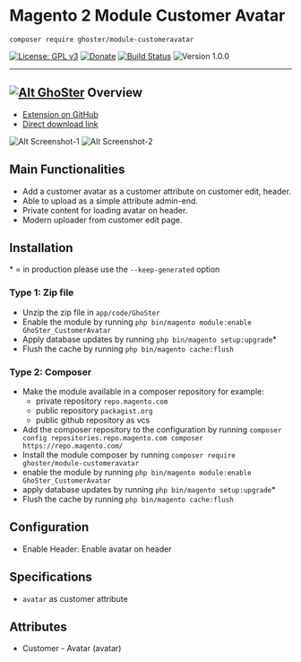 # Magento 2 Module Customer Avatar

    composer require ghoster/module-customeravatar

[![License: GPL v3](https://img.shields.io/badge/License-GPL%20v3-blue.svg)](https://www.gnu.org/licenses/gpl-3.0)
[![Donate](https://img.shields.io/badge/Donate-PayPal-green.svg)](https://www.paypal.me/thinghost)
[![Build Status](https://travis-ci.org/tuyennn/magento2-customer-avatar.svg?branch=master)](https://travis-ci.org/tuyennn/magento2-customer-avatar)
![Version 1.0.0](https://img.shields.io/badge/Version-1.0.0-green.svg)

---
## [![Alt GhoSter](http://thinghost.info/wp-content/uploads/2015/12/ghoster.png "thinghost.info")](http://thinghost.info) Overview

- [Extension on GitHub](https://github.com/tuyennn/magento2-customer-avatar)
- [Direct download link](https://github.com/tuyennn/magento2-customer-avatar/tarball/master)

![Alt Screenshot-1](http://thinghost.info/wp-content/uploads/2015/12/Selection_089-1000x746.png "thinghost.info")
![Alt Screenshot-2](http://thinghost.info/wp-content/uploads/2015/12/Selection_090-1000x578.png "thinghost.info")

## Main Functionalities
- Add a customer avatar as a customer attribute on customer edit, header.
- Able to upload as a simple attribute admin-end.
- Private content for loading avatar on header.
- Modern uploader from customer edit page.

## Installation
\* = in production please use the `--keep-generated` option

### Type 1: Zip file

 - Unzip the zip file in `app/code/GhoSter`
 - Enable the module by running `php bin/magento module:enable GhoSter_CustomerAvatar`
 - Apply database updates by running `php bin/magento setup:upgrade`\*
 - Flush the cache by running `php bin/magento cache:flush`

### Type 2: Composer

 - Make the module available in a composer repository for example:
    - private repository `repo.magento.com`
    - public repository `packagist.org`
    - public github repository as vcs
 - Add the composer repository to the configuration by running `composer config repositories.repo.magento.com composer https://repo.magento.com/`
 - Install the module composer by running `composer require ghoster/module-customeravatar`
 - enable the module by running `php bin/magento module:enable GhoSter_CustomerAvatar`
 - apply database updates by running `php bin/magento setup:upgrade`\*
 - Flush the cache by running `php bin/magento cache:flush`


## Configuration

- Enable Header: Enable avatar on header


## Specifications

- `avatar` as customer attribute


## Attributes

 - Customer - Avatar (avatar)

